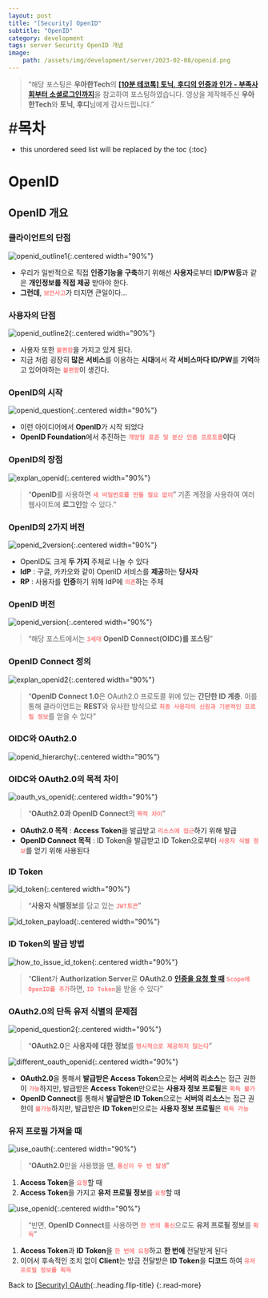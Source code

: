 ```yaml
---
layout: post
title: "[Security] OpenID"
subtitle: "OpenID"
category: development
tags: server Security OpenID 개념
image:
    path: /assets/img/development/server/2023-02-08/openid.png
---
```


> “해당 포스팅은 **우아한Tech**의 [**[10분 테코톡] 토닉, 후디의 인증과 인가 - 부족사회부터 소셜로그인까지**](https://www.youtube.com/watch?v=BotXDfBPvDA)을 참고하여 포스팅하였습니다. 영상을 제작해주신 **우아한Tech**와 **토닉, 후디**님에게 감사드립니다.”

<span style="font-size:30px;">\#**목차**</span>

* this unordered seed list will be replaced by the toc
{:toc}

# OpenID

## OpenID 개요

### 클라이언트의 단점
![openid_outline1](/assets/img/development/server/2023-02-08/openid_outline1.png){:.centered width="90%"}

- 우리가 일반적으로 직접 **인증기능을 구축**하기 위해선 **사용자**로부터 **ID/PW등**과 같은 **개인정보를 직접 제공** 받아야 한다.
- **그런데**, <span style="color:#ff8080">**`보안사고`**</span>가 터지면 큰일이다...

### 사용자의 단점
![openid_outline2](/assets/img/development/server/2023-02-08/openid_outline2.png){:.centered width="90%"}
- 사용자 또한 <span style="color:#ff8080">**`불편함`**</span>을 가지고 있게 된다.
- 지금 처럼 굉장히 **많은 서비스**를 이용하는 **시대**에서 **각 서비스마다 ID/PW**를 **기억**하고 있어야하는 <span style="color:#ff8080">**`불편함`**</span>이 생긴다. 

### OpenID의 시작
![openid_question](/assets/img/development/server/2023-02-08/openid_question.png){:.centered width="90%"}
- 이런 아이디어에서 **OpenID**가 시작 되었다
- **OpenID Foundation**에서 추진하는 <span style="color:#ff8080">**`개방형 표준 및 분산 인증 프로토콜`**</span>이다

### OpenID의 장점
![explan_openid](/assets/img/development/server/2023-02-08/explan_openid.png){:.centered width="90%"}
> “**OpenID**를 사용하면 <span style="color:#ff8080">**`새 비밀번호를 만들 필요 없이`**</span>” 기존 계정을 사용하여 여러 웹사이트에 **로그인**할 수 있다.”

### OpenID의 2가지 버전
![openid_2version](/assets/img/development/server/2023-02-08/openid_2version.png){:.centered width="90%"}
- OpenID도 크게 **두 가지** 주체로 나눌 수 있다
- **IdP** : 구글, 카카오와 같이 OpenID 서비스를 **제공**하는 **당사자**
- **RP** : 사용자를 **인증**하기 위해 IdP에 <span style="color:#ff8080">**`의존`**</span>하는 주체

### OpenID 버전
![openid_version](/assets/img/development/server/2023-02-08/openid_version.png){:.centered width="90%"}
> “해당 포스트에서는 <span style="color:#ff8080">**`3세대`**</span> **OpenID Connect(OIDC)를 포스팅**”

### OpenID Connect 정의
![explan_openid2](/assets/img/development/server/2023-02-08/explan_openid2.png){:.centered width="90%"}
> “**OpenID Connect 1.0**은 OAuth2.0 프로토콜 위에 있는 **간단한 ID 계층**. 이를 통해 클라이언트는 **REST**와 유사한 방식으로 <span style="color:#ff8080">**`최종 사용자의 신원과 기본적인 프로필 정보`**</span>를 얻을 수 있다”

### OIDC와 OAuth2.0
![openid_hierarchy](/assets/img/development/server/2023-02-08/openid_hierarchy.png){:.centered width="90%"}

### OIDC와 OAuth2.0의 목적 차이
![oauth_vs_openid](/assets/img/development/server/2023-02-08/oauth_vs_openid.png){:.centered width="90%"}
> “**OAuth2.0과 OpenID Connect**의 <span style="color:#ff8080">**`목적 차이`**</span>”

- **OAuth2.0 목적** : **Access Token**을 발급받고 <span style="color:#ff8080">**`리소스에 접근`**</span>하기 위해 발급
- **OpenID Connect 목적** : ID Token을 발급받고 ID Token으로부터 <span style="color:#ff8080">**`사용자 식별 정보`**</span>를 얻기 위해 사용된다 

### ID Token
![id_token](/assets/img/development/server/2023-02-08/id_token.png){:.centered width="90%"}
> “**사용자 식별정보**를 담고 있는 <span style="color:#ff8080">**`JWT토큰`**</span>”

![id_token_payload](/assets/img/development/server/2023-02-08/id_token_payload.png){:.centered width="90%"}

### ID Token의 발급 방법
![how_to_issue_id_token](/assets/img/development/server/2023-02-08/how_to_issue_id_token.png){:.centered width="90%"}
> “**Client**가 **Authorization Server**로 **OAuth2.0** [**인증을 요청 할 때**](2023-01-26-oauth.md#oauth의-동작과정) <span style="color:#ff8080">**`Scope에 OpenID를 추가`**</span>하면, <span style="color:#ff8080">**`ID Token`**</span>을 받을 수 있다”

### OAuth2.0의 단독 유저 식별의 문제점
![openid_question2](/assets/img/development/server/2023-02-08/openid_question2.png){:.centered width="90%"}
> “**OAuth2.0**은 **사용자에 대한 정보**를 <span style="color:#ff8080">**`명시적으로 제공하지 않는다`**</span>”

![different_oauth_openid](/assets/img/development/server/2023-02-08/different_oauth_openid.png){:.centered width="90%"}
- **OAuth2.0**을 통해서 **발급받은 Access Token**으로는 **서버의 리소스**는 접근 권한이 <span style="color:#ff8080">**`가능`**</span>하지만, 발급받은 **Access Token**만으로는 **사용자 정보 프로필**은 <span style="color:#ff8080">**`획득 불가`**</span>
- **OpenID Connect**를 통해서 **발급받은 ID Token**으로는 **서버의 리소스**는 접근 권한이 <span style="color:#ff8080">**`불가능`**</span>하지만, 발급받은 **ID Token**만으로는 **사용자 정보 프로필**은 <span style="color:#ff8080">**`획득 가능`**</span>

### 유저 프로필 가져올 때
![use_oauth](/assets/img/development/server/2023-02-08/use_oauth.png){:.centered width="90%"}
> “**OAuth2.0**만을 사용했을 땐, <span style="color:#ff8080">**`통신이 두 번 발생`**</span>”

1. **Access Token**을 <span style="color:#ff8080">**`요청`**</span>할 때
2. **Access Token**을 가지고 **유저 프로필 정보**를 <span style="color:#ff8080">**`요청`**</span>할 때

![use_openid](/assets/img/development/server/2023-02-08/use_openid.png){:.centered width="90%"}
> “반면, **OpenID Connect**를 사용하면 <span style="color:#ff8080">**`한 번의 통신`**</span>으로도 **유저 프로필 정보**를 <span style="color:#ff8080">**`획득`**</span>”

1. **Access Token**과 **ID Token**을 <span style="color:#ff8080">**`한 번에 요청`**</span>하고 **한 번에** 전달받게 된다
2. 이어서 후속적인 조치 없이 **Client**는 방금 전달받은 **ID Token**을 **디코드** 하여 <span style="color:#ff8080">**`유저 프로필 정보를 획득`**</span>

Back to [[Security] OAuth](2023-01-26-oauth.md){:.heading.flip-title}
{:.read-more}